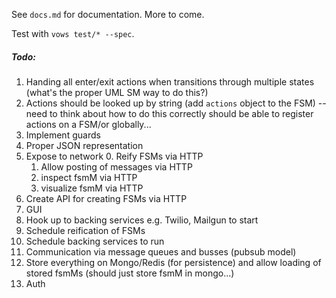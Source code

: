 See `docs.md` for documentation. More to come. 

Test with `vows test/* --spec`.

##### Todo: 

1. Handing all enter/exit actions when transitions through multiple states (what's the proper UML SM way to do this?)
2. Actions should be looked up by string (add `actions` object to the FSM) -- need to think about how to do this correctly
   should be able to register actions on a FSM/or globally... 
3. Implement guards
4. Proper JSON representation
5. Expose to network
   0. Reify FSMs via HTTP
   1. Allow posting of messages via HTTP
   2. inspect fsmM via HTTP
   3. visualize fsmM via HTTP
6. Create API for creating FSMs via HTTP
7. GUI
8. Hook up to backing services e.g. Twilio, Mailgun to start
9. Schedule reification of FSMs
10. Schedule backing services to run
11. Communication via message queues and busses (pubsub model)
12. Store everything on Mongo/Redis (for persistence) and allow loading of stored fsmMs (should just store fsmM in mongo...)
13. Auth

